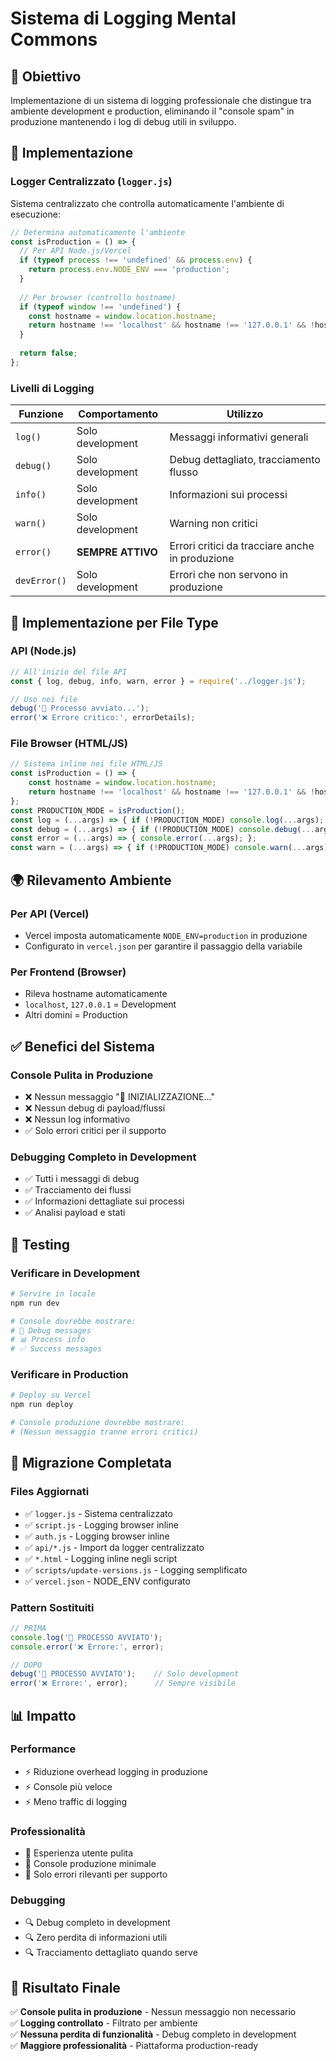 # Sistema di Logging Mental Commons

## 🎯 Obiettivo
Implementazione di un sistema di logging professionale che distingue tra ambiente development e production, eliminando il "console spam" in produzione mantenendo i log di debug utili in sviluppo.

## 🔧 Implementazione

### Logger Centralizzato (`logger.js`)
Sistema centralizzato che controlla automaticamente l'ambiente di esecuzione:

```javascript
// Determina automaticamente l'ambiente
const isProduction = () => {
  // Per API Node.js/Vercel
  if (typeof process !== 'undefined' && process.env) {
    return process.env.NODE_ENV === 'production';
  }
  
  // Per browser (controllo hostname)
  if (typeof window !== 'undefined') {
    const hostname = window.location.hostname;
    return hostname !== 'localhost' && hostname !== '127.0.0.1' && !hostname.includes('vercel.app');
  }
  
  return false;
};
```

### Livelli di Logging

| Funzione | Comportamento | Utilizzo |
|----------|---------------|----------|
| `log()` | Solo development | Messaggi informativi generali |
| `debug()` | Solo development | Debug dettagliato, tracciamento flusso |
| `info()` | Solo development | Informazioni sui processi |
| `warn()` | Solo development | Warning non critici |
| `error()` | **SEMPRE ATTIVO** | Errori critici da tracciare anche in produzione |
| `devError()` | Solo development | Errori che non servono in produzione |

## 📁 Implementazione per File Type

### API (Node.js)
```javascript
// All'inizio del file API
const { log, debug, info, warn, error } = require('../logger.js');

// Uso nei file
debug('🔄 Processo avviato...');
error('❌ Errore critico:', errorDetails);
```

### File Browser (HTML/JS)
```javascript
// Sistema inline nei file HTML/JS
const isProduction = () => {
    const hostname = window.location.hostname;
    return hostname !== 'localhost' && hostname !== '127.0.0.1' && !hostname.includes('vercel.app');
};
const PRODUCTION_MODE = isProduction();
const log = (...args) => { if (!PRODUCTION_MODE) console.log(...args); };
const debug = (...args) => { if (!PRODUCTION_MODE) console.debug(...args); };
const error = (...args) => { console.error(...args); };
const warn = (...args) => { if (!PRODUCTION_MODE) console.warn(...args); };
```

## 🌍 Rilevamento Ambiente

### Per API (Vercel)
- Vercel imposta automaticamente `NODE_ENV=production` in produzione
- Configurato in `vercel.json` per garantire il passaggio della variabile

### Per Frontend (Browser)
- Rileva hostname automaticamente
- `localhost`, `127.0.0.1` = Development
- Altri domini = Production

## ✅ Benefici del Sistema

### Console Pulita in Produzione
- ❌ Nessun messaggio "🚀 INIZIALIZZAZIONE..."
- ❌ Nessun debug di payload/flussi
- ❌ Nessun log informativo
- ✅ Solo errori critici per il supporto

### Debugging Completo in Development
- ✅ Tutti i messaggi di debug
- ✅ Tracciamento dei flussi
- ✅ Informazioni dettagliate sui processi
- ✅ Analisi payload e stati

## 🧪 Testing

### Verificare in Development
```bash
# Servire in locale
npm run dev

# Console dovrebbe mostrare:
# 🚀 Debug messages
# 📊 Process info
# ✅ Success messages
```

### Verificare in Production
```bash
# Deploy su Vercel
npm run deploy

# Console produzione dovrebbe mostrare:
# (Nessun messaggio tranne errori critici)
```

## 🔄 Migrazione Completata

### Files Aggiornati
- ✅ `logger.js` - Sistema centralizzato
- ✅ `script.js` - Logging browser inline
- ✅ `auth.js` - Logging browser inline  
- ✅ `api/*.js` - Import da logger centralizzato
- ✅ `*.html` - Logging inline negli script
- ✅ `scripts/update-versions.js` - Logging semplificato
- ✅ `vercel.json` - NODE_ENV configurato

### Pattern Sostituiti
```javascript
// PRIMA
console.log('🚀 PROCESSO AVVIATO');
console.error('❌ Errore:', error);

// DOPO  
debug('🚀 PROCESSO AVVIATO');    // Solo development
error('❌ Errore:', error);      // Sempre visibile
```

## 📊 Impatto

### Performance
- ⚡ Riduzione overhead logging in produzione
- ⚡ Console più veloce
- ⚡ Meno traffic di logging

### Professionalità
- 🎯 Esperienza utente pulita
- 🎯 Console produzione minimale
- 🎯 Solo errori rilevanti per supporto

### Debugging
- 🔍 Debug completo in development
- 🔍 Zero perdita di informazioni utili
- 🔍 Tracciamento dettagliato quando serve

## 🚀 Risultato Finale
✅ **Console pulita in produzione** - Nessun messaggio non necessario  
✅ **Logging controllato** - Filtrato per ambiente  
✅ **Nessuna perdita di funzionalità** - Debug completo in development  
✅ **Maggiore professionalità** - Piattaforma production-ready 